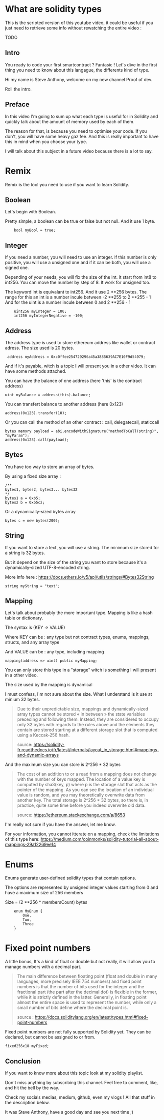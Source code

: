 # What are solidity types

This is the scripted version of this youtube video, it could be useful if you just need to retrieve some info without 
rewatching the entire video :

TODO

## Intro

You ready to code your first smartcontract ? Fantasic ! 
Let's dive in the first thing you need to know about this langague, the differents kind of type. 

Hi my name is Steve Anthony, welcome on my new channel Proof of dev. 

Roll the intro.

## Preface

In this video I'm going to sum up what each type is useful for in Solidity and quickly talk about the amount of memory used by each of them.

The reason for that, is because you need to optimise your code. If you don't, you will have some heavy gaz fee. And this is really important to have this in mind when you choose your type. 

I will talk about this subject in a future video because there is a lot to say. 


# Remix

Remix is the tool you need to use if you want to learn Solidity. 

## Boolean

Let's begin with Boolean.

Pretty simple, a boolean can be true or false but not null. 
And it use 1 byte.

```solidity
    bool myBool = true;
```

## Integer

If you need a number, you will need to use an integer. 
If this number is only positive, you will use a unsigned one and if it can be both, you will use a signed one.

Depending of your needs, you will fix the size of the int. It start from int8 to int256. You can move the number by step of 8. It work for unsigned too.

The keyword int is equivalant to int256. And it use 2 **256 bytes.
The range for this an int is a number incule between -2 **255 to 2 **255 - 1  
And for the uint is a number incule between 0 and 2 **256 - 1

```solidity
    uint256 myInteger = 100;
    int256 myIntegerNegative = -100;
```

## Address

The address type is used to store ethereum address like wallet or contract adress.
The size used is 20 bytes.

```solidity
 address myAddress = 0xc0ffee254729296a45a3885639AC7E10F9d54979;
 ```

And if it's payable, witch is a topic I will present you in a other video. It can have some methods attached.

You can have the balance of one address (here 'this' is the contract address)

```solidity
uint myBalance = address(this).balance;
```

You can transfert balance to another address (here 0x123)

```solidity
address(0x123).transfer(10);
```

Or you can call the method of an other contract : call, delegatecall, staticcall

```solidity
bytes memory payload = abi.encodeWithSignature("methodToCall(string)", "myParam");
address(0x123).call(payload);
```

## Bytes

You have too way to store an array of bytes.

By using a fixed size array :

```solidity
/**
bytes1, bytes2, bytes3... bytes32
*/
bytes1 a = 0xb5;
bytes2 b = 0xb5c2;
```

Or a dynamically-sized bytes array

```solidity
bytes c = new bytes(200);
```

## String
If you want to store a text, you will use a string.
The minimum size stored for a string is 32 bytes.

But it depend on the size of the string you want to store because it's a dynamically-sized UTF-8-encoded string.

More info here : https://docs.ethers.io/v5/api/utils/strings/#Bytes32String

```solidity
string myString = "text";
```

## Mapping

Let's talk about probably the more important type.
Mapping is like a hash table or dictionary.

The syntax is (KEY => VALUE)

Where KEY can be : any type but not contract types, enums, mappings, structs, and any array type

And VALUE can be : any type, including mapping 

```solidity
mapping(address => uint) public myMapping;
```

You can only store this type in a "storage" witch is something I will present in a other video.

The size used by the mapping is dynamical

I must confess, I'm not sure about the size. What I understand is it use at minium 32 bytes.

>Due to their unpredictable size, mappings and dynamically-sized array types cannot be stored « in between » the state variables preceding and following them. Instead, they are considered to occupy only 32 bytes with regards to the rules above and the elements they contain are stored starting at a different storage slot that is computed using a Keccak-256 hash.
>
>source: https://solidity-fr.readthedocs.io/fr/latest/internals/layout_in_storage.html#mappings-and-dynamic-arrays


And the maximum size you can store is 2^256 * 32 bytes
>The cost of an addition to or a read from a mapping does not change with the number of keys mapped. The location of a value key is computed by sha3(key, p) where p is the storage slot that acts as the pointer of the mapping. As you can see the location of an individual value is random, and you may theoretically overwrite data from another key.
>The total storage is 2^256 * 32 bytes, so there is, in practice, quite some time before you indeed overwrite old data.
>
>source: https://ethereum.stackexchange.com/a/8653

I'm really not sure if you have the answer, let me know.

For your information, you cannot itterate on a mapping, check the limitations of this type here: 
https://medium.com/coinmonks/solidity-tutorial-all-about-mappings-29a12269ee14



# Enums
 
Enums generate user-defined solidity types that contain options.

The options are represented by unsigned integer values starting from 0 and have a maximum size of 256 members

Size = (2 **256 * membersCount) bytes 

```solidity
    enum MyEnum {
        One,
        Two,
        Three
    }
```

# Fixed point numbers

A little bonus, It's a kind of float or double but not really, it will allow you to manage numbers with a decimal part.

>The main difference between floating point (float and double in many languages, more precisely IEEE 754 numbers) and fixed point numbers is that the number of bits used for the integer and the fractional part (the part after the decimal dot) is flexible in the former, while it is strictly defined in the latter. Generally, in floating point almost the entire space is used to represent the number, while only a small number of bits define where the decimal point is.
>
>source : https://docs.soliditylang.org/en/latest/types.html#fixed-point-numbers

Fixed point numbers are not fully supported by Solidity yet. 
They can be declared, but cannot be assigned to or from.


```solidity
fixed256x18 myFixed;
```


## Conclusion


If you want to know more about this topic look at my solidity playlist.

Don't miss anything by subscribing this channel.
Feel free to comment, like, and hit the bell by the way.

Check my socials medias, medium, github, even my vlogs ! 
All that stuff in the description below.

It was Steve Anthony, have a good day and see you next time ;)